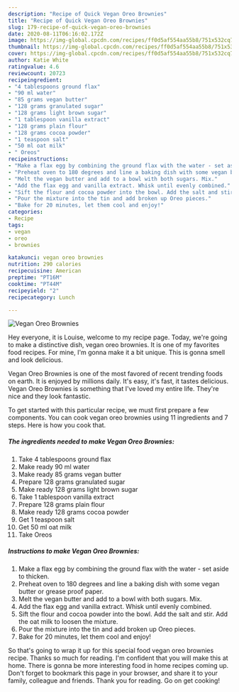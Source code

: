 ```yaml
---
description: "Recipe of Quick Vegan Oreo Brownies"
title: "Recipe of Quick Vegan Oreo Brownies"
slug: 179-recipe-of-quick-vegan-oreo-brownies
date: 2020-08-11T06:16:02.172Z
image: https://img-global.cpcdn.com/recipes/ff0d5af554aa55b8/751x532cq70/vegan-oreo-brownies-recipe-main-photo.jpg
thumbnail: https://img-global.cpcdn.com/recipes/ff0d5af554aa55b8/751x532cq70/vegan-oreo-brownies-recipe-main-photo.jpg
cover: https://img-global.cpcdn.com/recipes/ff0d5af554aa55b8/751x532cq70/vegan-oreo-brownies-recipe-main-photo.jpg
author: Katie White
ratingvalue: 4.6
reviewcount: 20723
recipeingredient:
- "4 tablespoons ground flax"
- "90 ml water"
- "85 grams vegan butter"
- "128 grams granulated sugar"
- "128 grams light brown sugar"
- "1 tablespoon vanilla extract"
- "128 grams plain flour"
- "128 grams cocoa powder"
- "1 teaspoon salt"
- "50 ml oat milk"
- " Oreos"
recipeinstructions:
- "Make a flax egg by combining the ground flax with the water - set aside to thicken."
- "Preheat oven to 180 degrees and line a baking dish with some vegan butter or grease proof paper."
- "Melt the vegan butter and add to a bowl with both sugars. Mix."
- "Add the flax egg and vanilla extract. Whisk until evenly combined."
- "Sift the flour and cocoa powder into the bowl. Add the salt and stir. Add the oat milk to loosen the mixture."
- "Pour the mixture into the tin and add broken up Oreo pieces."
- "Bake for 20 minutes, let them cool and enjoy!"
categories:
- Recipe
tags:
- vegan
- oreo
- brownies

katakunci: vegan oreo brownies 
nutrition: 290 calories
recipecuisine: American
preptime: "PT16M"
cooktime: "PT44M"
recipeyield: "2"
recipecategory: Lunch

---
```



![Vegan Oreo Brownies](https://img-global.cpcdn.com/recipes/ff0d5af554aa55b8/751x532cq70/vegan-oreo-brownies-recipe-main-photo.jpg)

Hey everyone, it is Louise, welcome to my recipe page. Today, we're going to make a distinctive dish, vegan oreo brownies. It is one of my favorites food recipes. For mine, I'm gonna make it a bit unique. This is gonna smell and look delicious.



Vegan Oreo Brownies is one of the most favored of recent trending foods on earth. It is enjoyed by millions daily. It's easy, it's fast, it tastes delicious. Vegan Oreo Brownies is something that I've loved my entire life. They're nice and they look fantastic.


To get started with this particular recipe, we must first prepare a few components. You can cook vegan oreo brownies using 11 ingredients and 7 steps. Here is how you cook that.

<!--inarticleads1-->

##### The ingredients needed to make Vegan Oreo Brownies:

1. Take 4 tablespoons ground flax
1. Make ready 90 ml water
1. Make ready 85 grams vegan butter
1. Prepare 128 grams granulated sugar
1. Make ready 128 grams light brown sugar
1. Take 1 tablespoon vanilla extract
1. Prepare 128 grams plain flour
1. Make ready 128 grams cocoa powder
1. Get 1 teaspoon salt
1. Get 50 ml oat milk
1. Take  Oreos




<!--inarticleads2-->

##### Instructions to make Vegan Oreo Brownies:

1. Make a flax egg by combining the ground flax with the water - set aside to thicken.
1. Preheat oven to 180 degrees and line a baking dish with some vegan butter or grease proof paper.
1. Melt the vegan butter and add to a bowl with both sugars. Mix.
1. Add the flax egg and vanilla extract. Whisk until evenly combined.
1. Sift the flour and cocoa powder into the bowl. Add the salt and stir. Add the oat milk to loosen the mixture.
1. Pour the mixture into the tin and add broken up Oreo pieces.
1. Bake for 20 minutes, let them cool and enjoy!




So that's going to wrap it up for this special food vegan oreo brownies recipe. Thanks so much for reading. I'm confident that you will make this at home. There is gonna be more interesting food in home recipes coming up. Don't forget to bookmark this page in your browser, and share it to your family, colleague and friends. Thank you for reading. Go on get cooking!
